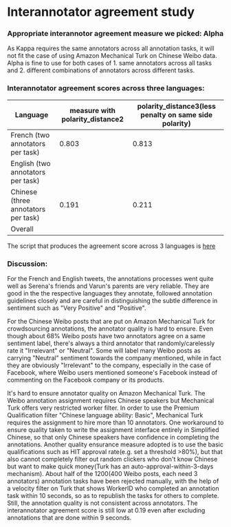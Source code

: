 
# Interannotator agreement study

### Appropriate interannotor agreement measure we picked: Alpha  

As Kappa requires the same annotators across all annotation tasks, it will not fit the case of using Amazon Mechanical Turk on Chinese Weibo data. Alpha is fine to use for both cases of 1. same annotators across all tasks and 2. different combinations of annotators across different tasks. 

### Interannotator agreement scores across three languages:

Language | measure with polarity_distance2|polarity_distance3(less penalty on same side polarity) 
----------|----------------------------------- |----------------------------------------------------------------
French (two annotators per task) |  0.803     |  0.813
English (two annotators per task)|       |
Chinese (three annotators per task)|   0.191    |  0.211
Overall |       |

The script that produces the agreement score across 3 languages is [here](https://github.ubc.ca/shuning3/COLX523_SH_VT_AL/blob/amylam/milestone3/Interannotator_agreement_Weibo_filtered.ipynb)

### Discussion:

For the French and English tweets, the annotations processes went quite well as Serena's friends and Varun's parents are very reliable. They are good in the the respective languages they annotate, followed annotation guidelines closely and are careful in distinguishing the subtle difference in sentiment such as "Very Positive" and "Positive".

For the Chinese Weibo posts that are put on Amazon Mechanical Turk for crowdsourcing annotations, the annotator quality is hard to ensure. Even though about 68% Weibo posts have two annotators agree on a same sentiment label, there's always a third annotator that randomly/carelessly rate it "Irrelevant" or "Neutral". Some will label many Weibo posts as carrying "Neutral" sentiment towards the company mentioned, while in fact they are obviously "Irrelevant" to the company, especially in the case of Facebook, where Weibo users mentioned someone's Facebook instead of commenting on the Facebook company or its products. 

It's hard to ensure annotator quality on Amazon Mechanical Turk. The Weibo annotation assignment requires Chinese speakers but Mechanical Turk offers very restricted worker filter. In order to use the Premium Qualification filter  "Chinese language ability: Basic", Mechanical Turk requires the assignment to hire more than 10 annotators. One workaround to ensure quality taken to write the assignment interface entirely in Simplified Chinese, so that only Chinese speakers have confidence in completing the annotations. Another quality ensurance measure adopted is to use the basic qualifications such as HIT approval rate(e.g. set a threshold >80%), but that also cannot completely filter out random clickers who don't know Chinese but want to make quick money(Turk has an auto-approval-within-3-days mechanism). About half of the 1200(400 Weibo posts, each need 3 annotators) annotation tasks have been rejected manually, with the help of a velocity filter on Turk that shows WorkerID who completed an annotation task within 10 seconds, so as to republish the tasks for others to complete. Still, the annotation quality is not consistent across annotators. The interannotator agreement score is still low at 0.19 even after excluding annotations that are done within 9 seconds. 